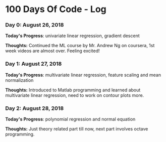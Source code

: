 # 100 Days Of Code - Log

### Day 0: August 26, 2018

**Today's Progress**: univariate linear regression, gradient descent 

**Thoughts:** Continued the ML course by Mr. Andrew Ng on coursera, 1st week videos are almost over. Feeling excited!

### Day 1: August 27, 2018

**Today's Progress**: multivariate linear regression, feature scaling and mean normalization 

**Thoughts:** Introduced to Matlab programming and learned about multivariate linear regression, need to work on contour plots more.

### Day 2: August 28, 2018

**Today's Progress**: polynomial regression and normal equation 

**Thoughts:** Just theory related part till now, next part involves octave programming.

<!--### Day 0: February 30, 2016 (Example 2)
##### (delete me or comment me out)
**Today's Progress**: Fixed CSS, worked on canvas functionality for the app.
.
**Thoughts**: I really struggled with CSS, but, overall, I feel like I am slowly getting better at it. Canvas is still new for me, but I managed to figure out some basic functionality.
.
**Link(s) to work**: [Calculator App](http://www.example.com)
.
### Day 1: June 27, Monday
.
**Today's Progress**: I've gone through many exercises on FreeCodeCamp.
.
**Thoughts** I've recently started coding, and it's a great feeling when I finally solve an algorithm challenge after a lot of attempts and hours spent.
.
**Link(s) to work**
1. [Find the Longest Word in a String](https://www.freecodecamp.com/challenges/find-the-longest-word-in-a-string)
2. [Title Case a Sentence](https://www.freecodecamp.com/challenges/title-case-a-sentence)
-->

